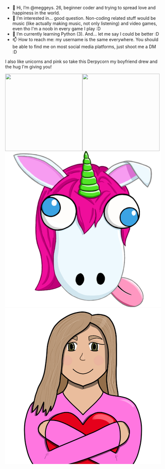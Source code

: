 - 👋 Hi, I’m @meggeys. 26, beginner coder and trying to spread love and happiness in the world.
- 👀 I’m interested in... good question. Non-coding related stuff would be music (like actually making music, not only listening)
and video games, even tho I'm a noob in every game I play :D
- 🌱 I’m currently learning Python (3). And... let me say I could be better :D
- 📫 How to reach me: my username is the same everywhere. You should be able to find me on most social media platforms, just shoot me a DM :D

<!---
meggeys/meggeys is a ✨ special ✨ repository because its `README.md` (this file) appears on your GitHub profile.
You can click the Preview link to take a look at your changes.
--->

I also like unicorns and pink so take this Derpycorn my boyfriend drew and the hug I'm giving you!

<a href="url"><img src="[http://url.to/image.png](https://github.com/meggeys/meggeys/blob/main/DerpycornB.png?raw=true)" align="left" height="250" width="250" ></a>

<a href="url"><img src="[http://url.to/image.png](https://github.com/meggeys/meggeys/blob/main/meggeyHug1000.png?raw=true)" align="left" height="250" width="250" ></a>


![alt text](https://github.com/meggeys/meggeys/blob/main/DerpycornB.png?raw=true)
![alt text](https://github.com/meggeys/meggeys/blob/main/meggeyHug1000.png?raw=true)
